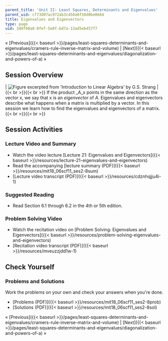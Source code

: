 ```yaml
---
parent_title: 'Unit II: Least Squares, Determinants and Eigenvalues'
parent_uid: cf73d07ac972ab3c450a0f10d0be0664
title: Eigenvalues and Eigenvectors
type: page
uid: 3d8f60a8-0fef-5e0f-bd7a-13ad5eb457f7
---
```


« [Previous]({{< baseurl >}}/pages/least-squares-determinants-and-eigenvalues/cramers-rule-inverse-matrix-and-volume) | [Next]({{< baseurl >}}/pages/least-squares-determinants-and-eigenvalues/diagonalization-and-powers-of-a) »

Session Overview
----------------

| ![Figure excerpted from 'Introduction to Linear Algebra' by G.S. Strang](BASEURL_PLACEHOLDER/resources/2_8) |  {{< br >}}{{< br >}} If the product _A_x points in the same direction as the vector x, we say that x is an _eigenvector_ of _A_. Eigenvalues and eigenvectors describe what happens when a matrix is multiplied by a vector. In this session we learn how to find the eigenvalues and eigenvectors of a matrix. {{< br >}}{{< br >}}  

Session Activities
------------------

### Lecture Video and Summary

*   Watch the video lecture [Lecture 21: Eigenvalues and Eigenvectors]({{< baseurl >}}/resources/lecture-21-eigenvalues-and-eigenvectors)
*   Read the accompanying [lecture summary (PDF)]({{< baseurl >}}/resources/mit18_06scf11_ses2-8sum)
*   [Lecture video transcript (PDF)]({{< baseurl >}}/resources/cdznhqjju4i-1)

### Suggested Reading

*   Read Section 6.1 through 6.2 in the 4th or 5th edition.

### Problem Solving Video

*   Watch the recitation video on [Problem Solving: Eigenvalues and Eigenvectors]({{< baseurl >}}/resources/problem-solving-eigenvalues-and-eigenvectors)
*   [Recitation video transcript (PDF)]({{< baseurl >}}/resources/mveuzzjdd1w-1)

Check Yourself
--------------

### Problems and Solutions

Work the problems on your own and check your answers when you're done.

*   [Problems (PDF)]({{< baseurl >}}/resources/mit18_06scf11_ses2-8prob)
*   [Solutions (PDF)]({{< baseurl >}}/resources/mit18_06scf11_ses2-8sol)

« [Previous]({{< baseurl >}}/pages/least-squares-determinants-and-eigenvalues/cramers-rule-inverse-matrix-and-volume) | [Next]({{< baseurl >}}/pages/least-squares-determinants-and-eigenvalues/diagonalization-and-powers-of-a) »